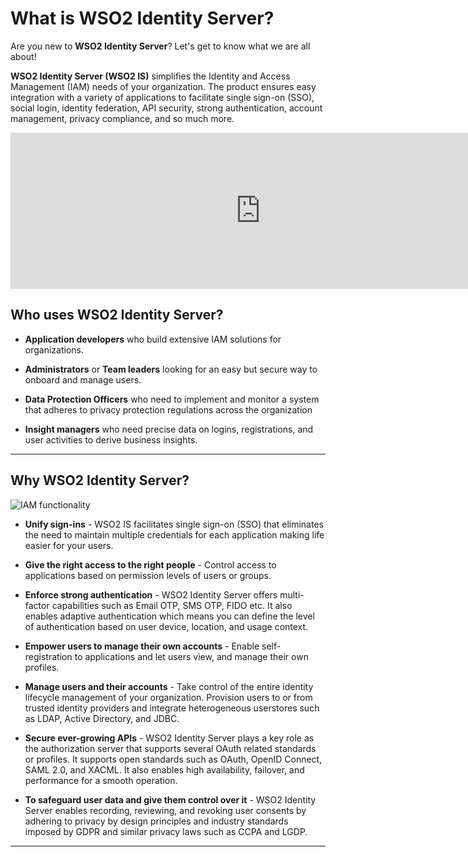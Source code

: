 # What is WSO2 Identity Server? 

Are you new to **WSO2 Identity Server**? Let's get to know what we are all about! 

**WSO2 Identity Server (WSO2 IS)** simplifies the Identity and Access Management (IAM) needs of your organization. The product ensures easy integration with a variety of applications to facilitate single sign-on (SSO), social login, identity federation, API security, strong authentication, account management, privacy compliance, and so much more. 

<iframe width="800" height="250" src="https://www.youtube.com/embed/QUlcGOOdXU8" frameborder="0" allow="accelerometer; autoplay; encrypted-media; gyroscope; picture-in-picture" allowfullscreen></iframe>



<!--- 
---

## Workflows

### Problem scenario

After Cameron sets up self registration for Pickup web applications,
Rowan is concerned about the security. Rowan prefers to review and
approve new user accounts before granting access to the Pickup web
applications. Thus, Rowan reaches out to Cameron with these concerns.
Cameron realizes the possibility of creating a workflow using WSO2 Identity Server
and granting role-based authorization, so that each account registration
will be subject to approval.

Let's use the command-line to check out the workflow functionality.

In this workflow, whenever a new user account is created, first it
creates a task for a junior manager (Alex) to approve/reject the account
creation. Upon the junior manager approving the account creation, a task
will be created for the senior manager (Cameron) to approve or reject
the user account.

### Configure a workflow

Follow the steps below to configure a workflow.

!!! tip "Before you begin"
    
    If you have run any other samples in this Quick Start Guide, navigate
    back to the `<IS_SAMPLE_DISTR>/IS-QSG/bin` using the command-line and
    execute either of the following commands to start the Quick Start
    samples.
    
    ``` java
    Linux   -- sudo sh qsg.sh run 
    Windows -- sudo qsg.bat run
    ```

A message appears to pick a scenario.


1.  Enter `6` as the scenario number at the
    command prompt.
      
    ![List of scenarios in QSG](../../assets/img/get-started/qsg-configure-sso.png)

    Note that a message with the user and web application details
    appears.

    ![QSG configure a workflow](../../assets/img/get-started/qsg-configure-a-workflow.png)

2.  Enter `http://localhost.com:8080/pickup-dispatch` on a web browser to access the Pickup Dispatch application.

3.  Click **Login**.
  
    ![Pickup Dispatch application login](../../assets/img/get-started/qsg-sso-dispatch-login.png)

4.  Click **Register Now**.

    ![WSO2 Identity Server sign in page](../../assets/img/get-started/qsg-sso-login-credentials.png)

5.  Enter a `username` for your user
    account and click **Proceed to Self Register**.

    ![QSG self-sign-up username](../../assets/img/get-started/qsg-self-sign-up-username.png)

    !!! note
    
        If you want a user to self register for a specific tenant, provide
        the `username` in the following format: `<USERNAME>@<TENAND_DOMAIN>` .
    

6.  Provide the `user profile details`,
    agree to the **Privacy Policy**, and click **Register**.
      
    ![QSG self sign-up new account](../../assets/img/get-started/qsg-self-sign-up-new-account.png)

    Even though a new user account is created successfully, it is in
    disabled state. To enable the user, you need to sign in to the WSO2
    user portal and approve the pending workflow requests.

7.  Enter the `http://localhost:9443/user-portal` URL on a web browser to access **WSO2 User Portal**.
  
    ![WSO2 Identity Server sign in page](../../assets/img/get-started/qsg-sso-login-credentials.png)

8.  Enter the following credentials to sign in as Alex and click **Sign
    In**.

    ``` java
    Username: alex    | Password: alex123
    ```

9. Click **Operations**.  

10. Click **Show more** under **Pending approvals**.

    ![QSG user-portal tasks](../../assets/img/get-started/qsg-user-portal-tasks.png)

11. Click **Approve** to approve the user account creation.
  
    ![QSG workflow approve task](../../assets/img/get-started/qsg-workflow-approve-task.png)

12. Click **Sign out** to sign out of WSO2 User Portal as Alex.
  
    ![QSG sign out](../../assets/img/get-started/qsg-sign-out.png)

13. Enter the following credentials to sign in as Cameron and click
    **Sign In**.

    ``` java
    Username: cameron    | Password: cameron123
    ```

14. Click **Show more** under **Pending approvals**.

    ![QSG user portal tasks](../../assets/img/get-started/qsg-user-portal-tasks.png)

15. Click **Approve** to approve the user account creation.

    ![QSG workflow-approve-task](../../assets/img/get-started/qsg-workflow-approve-task-2.png)

16. Navigate back to the Pickup Dispatch application and sign in using
    the new user credentials.

    ![WSO2 Identity Server sign in page](../../assets/img/get-started/qsg-sso-login-credentials.png)

    Select the attributes that you wish to share with Pickup Dispatch
    and click **Continue**.

    ![Consent page](../../assets/img/get-started/qsg-sso-consent.png)

    !!! note
        Obtaining the user consent is one of the fundamental requirements of
        GDPR regulation. WSO2 Identity Server facilitates this through its **Consent
        Management** features. To know more about GDPR and how WSO2 Identity Server
        handles consent, see [Consent Management](../../references/concepts/consent-management/).
    
    Note that the Pickup Dispatch home screen appears.

    ![Pickup Dispatch home screen](../../assets/img/get-started/qsg-sso-dispatch-home.png)

<!-- !!! info "Related topics"

    -   See the [Quick Starts](../../quick-starts/enable-login/) to try all the use cases with our sample applications. 
    -   See the [Guides](../../guides/login/webapp-oidc/) to integrate your custom applications with WSO2 Identity Server for different scenarios. -->


## Who uses WSO2 Identity Server?

- **Application developers** who build extensive IAM solutions for organizations.

- **Administrators** or **Team leaders** looking for an easy but secure way to onboard and manage users. 

- **Data Protection Officers** who need to implement and monitor a system that adheres to privacy protection regulations across the organization

- **Insight managers** who need precise data on logins, registrations, and user activities to derive business insights. 

---

## Why WSO2 Identity Server?

![IAM functionality](../../assets/img/guides/iam-functionality.png)

- **Unify sign-ins** -  WSO2 IS facilitates single sign-on (SSO) that eliminates the need to maintain multiple credentials for each application making life easier for your users.

- **Give the right access to the right people** - Control access to applications based on permission levels of users or groups.

- **Enforce strong authentication** - WSO2 Identity Server offers multi-factor capabilities such as Email OTP, SMS OTP, FIDO etc. It also enables adaptive authentication which means you can define the level of authentication based on user device, location, and usage context.

- **Empower users to manage their own accounts** - Enable self-registration to applications and let users view, and manage their own profiles.

- **Manage users and their accounts** - Take control of the entire identity lifecycle management of your organization. Provision users to or from trusted identity providers and integrate heterogeneous userstores such as LDAP, Active Directory, and JDBC.

- **Secure ever-growing APIs** - WSO2 Identity Server plays a key role as the authorization server that supports several OAuth related standards or profiles. It supports open standards such as OAuth, OpenID Connect, SAML 2.0, and XACML. It also enables high availability, failover, and performance for a smooth operation. 


- **To safeguard user data and give them control over it** - WSO2 Identity Server enables recording, reviewing, and revoking user consents by adhering to privacy by design principles and industry standards imposed by GDPR and similar privacy laws such as CCPA and LGDP.

---

<!-- ## What is WSO2 CIAM?

WSO2 Customer Identity and Access Management is all about ensuring your customer's convenience, and securing their identity and profile data. 

Smooth registration and access to your application means more engaged and less frustrate customers. This is acheieved in WSO2 CIAM via a multitude of techniques including self registration, single sign-on, and social logins with BYOID. 

This frictionless access is always accompanied by a secure profile management. Privacy and consent are of top priority and includes apt practices for consent management, preference management, profile management, and user pseudonimization or anonymization. 

It also provides a number of extension points to gather data for your business insights by integrating with CRM and marketing tools while ensuring privacy compliance.
 -->
